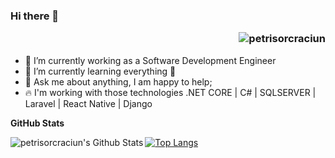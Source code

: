 ### Hi there 👋 <p align="right"> <img src="https://komarev.com/ghpvc/?username=petrisorcraciun" alt="petrisorcraciun" /> </p>


- 🔭 I’m currently working as a Software Development Engineer
- 🌱 I’m currently learning everything 🤣
- 💬 Ask me about anything, I am happy to help;
- :fire: I'm working with those technologies .NET CORE | C# | SQLSERVER | Laravel | React Native | Django 

**GitHub Stats**

<img align="left" alt="petrisorcraciun's Github Stats" src="https://github-readme-stats.vercel.app/api?username=petrisorcraciun&show_icons=true&hide_border=true" />

[![Top Langs](https://github-readme-stats.vercel.app/api/top-langs/?username=petrisorcraciun&layout=compact)](https://github.com/petrisorcraciun)



<!--
**petrisorcraciun/petrisorcraciun** is a ✨ _special_ ✨ repository because its `README.md` (this file) appears on your GitHub profile.

Here are some ideas to get you started:

- 🔭 I’m currently working on ...
- 🌱 I’m currently learning ...
- 👯 I’m looking to collaborate on ...
- 🤔 I’m looking for help with ...
- 💬 Ask me about ...
- 📫 How to reach me: ...
- 😄 Pronouns: ...
- ⚡ Fun fact: ...
-->
